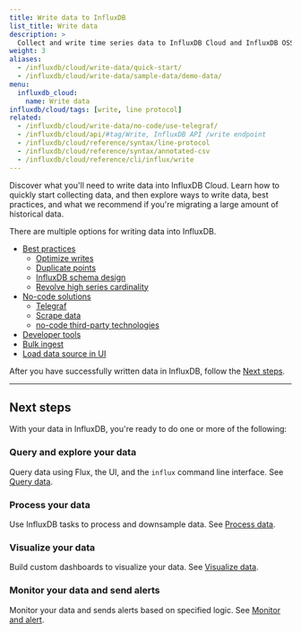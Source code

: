 ```yaml
---
title: Write data to InfluxDB
list_title: Write data
description: >
  Collect and write time series data to InfluxDB Cloud and InfluxDB OSS.
weight: 3
aliases:
  - /influxdb/cloud/write-data/quick-start/
  - /influxdb/cloud/write-data/sample-data/demo-data/
menu:
  influxdb_cloud:
    name: Write data
influxdb/cloud/tags: [write, line protocol]
related:
  - /influxdb/cloud/write-data/no-code/use-telegraf/
  - /influxdb/cloud/api/#tag/Write, InfluxDB API /write endpoint
  - /influxdb/cloud/reference/syntax/line-protocol
  - /influxdb/cloud/reference/syntax/annotated-csv
  - /influxdb/cloud/reference/cli/influx/write
---
```


Discover what you'll need to write data into InfluxDB Cloud. Learn how to quickly start collecting data, and then explore ways to write data, best practices, and what we recommend if you're migrating a large amount of historical data.

There are multiple options for writing data into InfluxDB.

  - [Best practices](/influxdb/cloud/write-data/best-practices/)
     - [Optimize writes](/influxdb/v2.0/write-data/best-practices/optimize-writes/)
     - [Duplicate points](/influxdb/v2.0/write-data/best-practices/duplicate-points/)
     - [InfluxDB schema design](/influxdb/v2.0/write-data/best-practices/schema-design/)
     - [Revolve high series cardinality](/influxdb/v2.0/write-data/best-practices/resolve-high-cardinality/)
  - [No-code solutions](/influxdb/cloud/write-data/no-code)
     - [Telegraf](/influxdb/v2.0/write-data/no-code/use-telegraf/)
     - [Scrape data](/influxdb/v2.0/write-data/no-code/scrape-data/)
     - [no-code third-party technologies](/influxdb/v2.0/write-data/no-code/third-party/)
  - [Developer tools](/influxdb/cloud/write-data/developer-tools)
  - [Bulk ingest](/influxdb/cloud/write-data/bulk-ingest-cloud/)
  - [Load data source in UI](/influxdb/cloud/write-data/load-data/)

After you have successfully written data in InfluxDB, follow the [Next steps](#next-steps). 

---

## Next steps
With your data in InfluxDB, you're ready to do one or more of the following:

### Query and explore your data
Query data using Flux, the UI, and the `influx` command line interface.
See [Query data](/influxdb/cloud/query-data/).

### Process your data
Use InfluxDB tasks to process and downsample data. See [Process data](/influxdb/cloud/process-data/).

### Visualize your data
Build custom dashboards to visualize your data.
See [Visualize data](/influxdb/cloud/visualize-data/).

### Monitor your data and send alerts
Monitor your data and sends alerts based on specified logic.
See [Monitor and alert](/influxdb/cloud/monitor-alert/).
